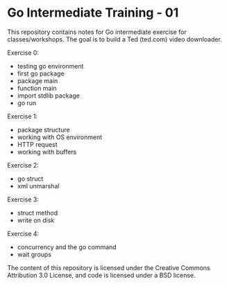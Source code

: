 # Go Intermediate Training - 01
This repository contains notes for Go intermediate exercise for classes/workshops. 
The goal is to build a Ted (ted.com) video downloader.

Exercise 0:
 * testing go environment
 * first go package
 * package main
 * function main
 * import stdlib package
 * go run

Exercise 1:
 * package structure
 * working with OS environment
 * HTTP request
 * working with buffers

Exercise 2:
 * go struct
 * xml unmarshal

Exercise 3:
 * struct method
 * write on disk

Exercise 4:
 * concurrency and the go command
 * wait groups

The content of this repository is licensed under the Creative Commons Attribution 3.0 License, and code is licensed under a BSD license.
